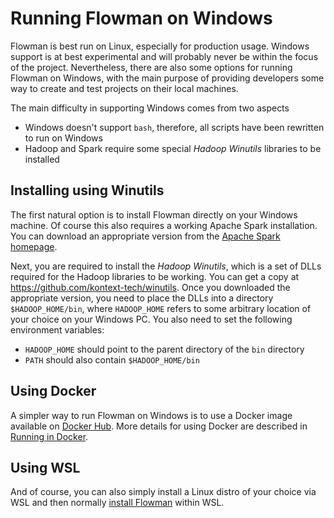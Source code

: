 # Running Flowman on Windows

Flowman is best run on Linux, especially for production usage. Windows support is at best experimental and will
probably never be within the focus of the project. Nevertheless, there are also some options for running Flowman on
Windows, with the main purpose of providing developers some way to create and test projects on their local machines.

The main difficulty in supporting Windows comes from two aspects
* Windows doesn't support `bash`, therefore, all scripts have been rewritten to run on Windows
* Hadoop and Spark require some special *Hadoop Winutils* libraries to be installed


## Installing using Winutils
The first natural option is to install Flowman directly on your Windows machine. Of course this also requires a
working Apache Spark installation. You can download an appropriate version from the
[Apache Spark homepage](https://spark.apache.org).

Next, you are required to install the *Hadoop Winutils*, which is a set of DLLs required for the Hadoop libraries to
be working. You can get a copy at https://github.com/kontext-tech/winutils.
Once you downloaded the appropriate version, you need to place the DLLs into a directory `$HADOOP_HOME/bin`, where
`HADOOP_HOME` refers to some arbitrary location of your choice on your Windows PC. You also need to set the following
environment variables:
* `HADOOP_HOME` should point to the parent directory of the `bin` directory
* `PATH` should also contain `$HADOOP_HOME/bin`


## Using Docker
A simpler way to run Flowman on Windows is to use a Docker image available on
[Docker Hub](https://hub.docker.com/repository/docker/dimajix/flowman).
More details for using Docker are described in [Running in Docker](docker.md).


## Using WSL
And of course, you can also simply install a Linux distro of your choice via WSL and then normally 
[install Flowman](installation.md) within WSL.
